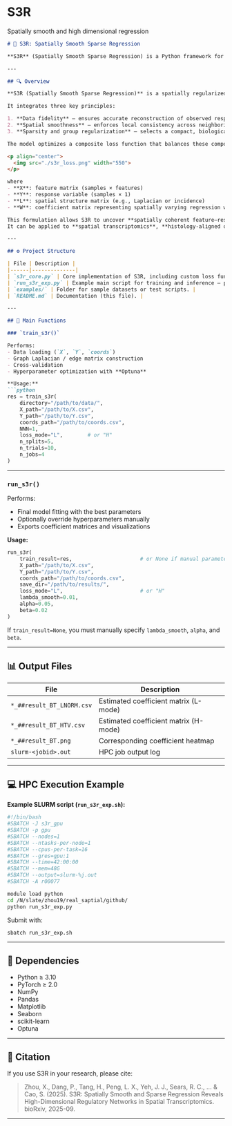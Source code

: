 # S3R
Spatially smooth and high dimensional regression


````markdown
# 🧠 S3R: Spatially Smooth Sparse Regression

**S3R** (Spatially Smooth Sparse Regression) is a Python framework for estimating smooth and sparse regression coefficients across spatial samples — suitable for **spatial transcriptomics**, **biomedical imaging**, and other **high-dimensional spatial data**.

---

## 🔍 Overview

**S3R (Spatially Smooth Sparse Regression)** is a spatially regularized regression framework that learns **interpretable, spatially varying coefficients** from high-dimensional biological or spatial omics data.

It integrates three key principles:

1. **Data fidelity** — ensures accurate reconstruction of observed responses.  
2. **Spatial smoothness** — enforces local consistency across neighboring spatial locations.  
3. **Sparsity and group regularization** — selects a compact, biologically meaningful set of features while maintaining interpretability.

The model optimizes a composite loss function that balances these components:

<p align="center">
  <img src="./s3r_loss.png" width="550">
</p>

where  
- **X**: feature matrix (samples × features)  
- **Y**: response variable (samples × 1)  
- **L**: spatial structure matrix (e.g., Laplacian or incidence)  
- **W**: coefficient matrix representing spatially varying regression weights  

This formulation allows S3R to uncover **spatially coherent feature–response relationships**, identify **region-specific drivers**, and preserve **interpretability** across complex spatial domains.  
It can be applied to **spatial transcriptomics**, **histology-aligned omics**, or other **spatially indexed regression problems**.

---

## ⚙️ Project Structure

| File | Description |
|------|--------------|
| `s3r_core.py` | Core implementation of S3R, including custom loss functions (`custom_loss_v4_mask`, `custom_loss_tv_mask`), graph/Laplacian construction, and Optuna-based hyperparameter search. |
| `run_s3r_exp.py` | Example main script for training and inference — performs `train_s3r()` for tuning and `run_s3r()` for final coefficient estimation. |
| `examples/` | Folder for sample datasets or test scripts. |
| `README.md` | Documentation (this file). |

---

## 🧩 Main Functions

### `train_s3r()`

Performs:
- Data loading (`X`, `Y`, `coords`)
- Graph Laplacian / edge matrix construction
- Cross-validation
- Hyperparameter optimization with **Optuna**

**Usage:**
```python
res = train_s3r(
    directory="/path/to/data/",
    X_path="/path/to/X.csv",
    Y_path="/path/to/Y.csv",
    coords_path="/path/to/coords.csv",
    NNN=1,
    loss_mode="L",        # or "H"
    n_splits=5,
    n_trials=10,
    n_jobs=4
)
````

---

### `run_s3r()`

Performs:

* Final model fitting with the best parameters
* Optionally override hyperparameters manually
* Exports coefficient matrices and visualizations

**Usage:**

```python
run_s3r(
    train_result=res,                      # or None if manual parameters
    X_path="/path/to/X.csv",
    Y_path="/path/to/Y.csv",
    coords_path="/path/to/coords.csv",
    save_dir="/path/to/results/",
    loss_mode="L",                         # or "H"
    lambda_smooth=0.01,
    alpha=0.05,
    beta=0.02
)
```

If `train_result=None`, you must manually specify `lambda_smooth`, `alpha`, and `beta`.

---

## 📊 Output Files

| File                          | Description                           |
| ----------------------------- | ------------------------------------- |
| `*_##result_BT_LNORM.csv` | Estimated coefficient matrix (L-mode) |
| `*_##result_BT_HTV.csv`   | Estimated coefficient matrix (H-mode) |
| `*_##result_BT.png`       | Corresponding coefficient heatmap     |
| `slurm-<jobid>.out`           | HPC job output log                    |

---

## 💻 HPC Execution Example

**Example SLURM script (`run_s3r_exp.sh`):**

```bash
#!/bin/bash
#SBATCH -J s3r_gpu
#SBATCH -p gpu
#SBATCH --nodes=1
#SBATCH --ntasks-per-node=1
#SBATCH --cpus-per-task=16
#SBATCH --gres=gpu:1
#SBATCH --time=42:00:00
#SBATCH --mem=48G
#SBATCH --output=slurm-%j.out
#SBATCH -A r00077

module load python
cd /N/slate/zhou19/real_saptial/github/
python run_s3r_exp.py
```

Submit with:

```bash
sbatch run_s3r_exp.sh
```

---

## 🧰 Dependencies

* Python ≥ 3.10
* PyTorch ≥ 2.0
* NumPy
* Pandas
* Matplotlib
* Seaborn
* scikit-learn
* Optuna

---

## 🧬 Citation

If you use S3R in your research, please cite:

> Zhou, X., Dang, P., Tang, H., Peng, L. X., Yeh, J. J., Sears, R. C., ... & Cao, S. (2025). S3R: Spatially Smooth and Sparse Regression Reveals High-Dimensional Regulatory Networks in Spatial Transcriptomics. bioRxiv, 2025-09.



---

```


```

